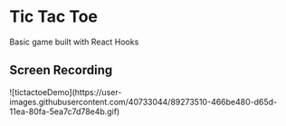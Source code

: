 <h1> Tic Tac Toe </h1>
Basic game built with React Hooks 
<h2> Screen Recording </h2>
![tictactoeDemo](https://user-images.githubusercontent.com/40733044/89273510-466be480-d65d-11ea-80fa-5ea7c7d78e4b.gif)
